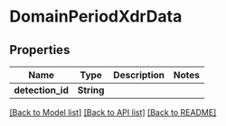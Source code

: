 # DomainPeriodXdrData

## Properties

Name | Type | Description | Notes
------------ | ------------- | ------------- | -------------
**detection_id** | **String** |  | 

[[Back to Model list]](../README.md#documentation-for-models) [[Back to API list]](../README.md#documentation-for-api-endpoints) [[Back to README]](../README.md)


